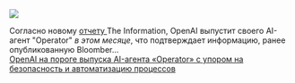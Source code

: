 <!--2025-01-07 18:53:46-->
<div class="yb">
  <div class="rss smaller1 habr"><img src="https://habrastorage.org/getpro/habr/upload_files/2d2/bf4/6b0/2d2bf46b0ba34041af0d6f2ae285f5df.png" /><p>Согласно новому <a href="https://www.theinformation.com/articles/why-openai-is-taking-so-long-to-launch-agents">отчету </a>The Information, OpenAI выпустит своего AI-агент "Operator" <em>в этом месяце</em>, что подтверждает информацию, ранее опубликованную Bloomber... <br><a class="light" href="https://habr.com/ru/companies/bothub/news/872092/?utm_source=habrahabr&utm_medium=rss&utm_campaign=872092">OpenAI на пороге выпуска AI-агента «Operator» с упором на безопасность и автоматизацию процессов</a></div>
</div>
